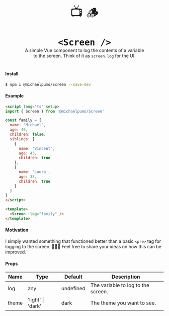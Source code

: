 <div style="text-align: center; font-size: 40px; margin: 0 0 40px 0;">
  📺 🪵
</div>

<h1 style="margin: 0 auto; text-align: center; font-family: monospace;">
&lt;Screen /&gt;
</h1>

<p style="max-width: 60ch; text-align: center; text-wrap: balance; margin: 0 auto 40px auto;">A simple Vue component to log the contents of a variable to the screen. Think of it as <code>screen.log</code> for the UI.</p>

#### Install

```bash
$ npm i @michaelpumo/Screen --save-dev
```

#### Example

```html
<script lang="ts" setup>
import { Screen } from '@michaelpumo/Screen'

const family = {
  name: 'Michael',
  age: 40,
  children: false,
  siblings: [
    {
      name: 'Vincent',
      age: 43,
      children: true
    },
    {
      name: 'Laura',
      age: 38,
      children: true
    }
  ]
}
</script>

<template>
  <Screen :log="family" />
</template>
```

#### Motivation
I simply wanted something that functioned better than a basic `<pre>` tag for logging to the screen. 🤷🏻‍♂️ Feel free to share your ideas on how this can be improved.

#### Props

| Name | Type | Default | Description |
| --- | --- | --- | --- |
| log | any | undefined | The variable to log to the screen. |
| theme | 'light' \| 'dark' | dark | The theme you want to see. |
